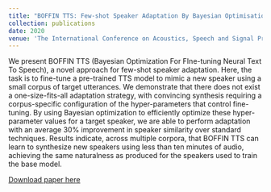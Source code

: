 ```yaml
---
title: "BOFFIN TTS: Few-shot Speaker Adaptation By Bayesian Optimisation"
collection: publications
date: 2020
venue: 'The International Conference on Acoustics, Speech and Signal Processing (ICASSP)'
---
```

We present BOFFIN TTS (Bayesian Optimization For FIne-tuning Neural Text To Speech), a novel approach for few-shot speaker adaptation. Here, the task is to fine-tune a pre-trained TTS model to mimic a new speaker using a small corpus of target utterances. We demonstrate that there does not exist a one-size-fits-all adaptation strategy, with convincing synthesis requiring a corpus-specific configuration of the hyper-parameters that control fine-tuning. By using Bayesian optimization to efficiently optimize these hyper-parameter values for a target speaker, we are able to perform adaptation with an average 30% improvement in speaker similarity over standard techniques. Results indicate, across multiple corpora, that BOFFIN TTS can learn to synthesize new speakers using less than ten minutes of audio, achieving the same naturalness as produced for the speakers used to train the base model.

[Download paper here](http://henrymoss.github.io/files/BOFFIN.pdf)

